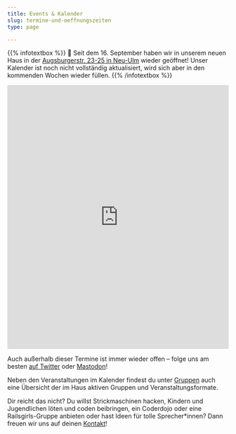 ```yaml
---
title: Events & Kalender
slug: termine-und-oeffnungszeiten
type: page

---
```


{{% infotextbox %}}
🥳 Seit dem 16. September haben wir in unserem neuen Haus in der [Augsburgerstr. 23-25 in Neu-Ulm](https://www.openstreetmap.org/node/10889781438) wieder geöffnet! 
Unser Kalender ist noch nicht vollständig aktualisiert, wird sich aber in den kommenden Wochen wieder füllen.
{{% /infotextbox %}}

<iframe style="border-width: 0;" width="100%" height="600" src="https://share.temporaerhaus.de/apps/calendar/embed/taAW2Y3axm4wzBqm/listMonth/now" frameborder="0" scrolling="no"></iframe>

Auch außerhalb dieser Termine ist immer wieder offen – folge uns am besten [auf Twitter](https://twitter.com/temporaerhaus) oder [Mastodon](https://chaos.social/@temporaerhaus)!

Neben den Veranstaltungen im Kalender findest du unter [Gruppen](/gruppen/) auch eine Übersicht der im Haus aktiven Gruppen und Veranstaltungsformate.

Dir reicht das nicht? Du willst Strickmaschinen hacken, Kindern und Jugendlichen löten und coden beibringen, ein Coderdojo oder eine Railsgirls-Gruppe anbieten oder hast Ideen für tolle Sprecher\*innen? Dann freuen wir uns auf deinen [Kontakt](/kontakt/)!

